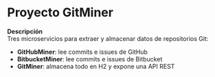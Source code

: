 # Proyecto GitMiner

**Descripción**  
Tres microservicios para extraer y almacenar datos de repositorios Git:

- **GitHubMiner**: lee commits e issues de GitHub  
- **BitbucketMiner**: lee commits e issues de Bitbucket  
- **GitMiner**: almacena todo en H2 y expone una API REST
